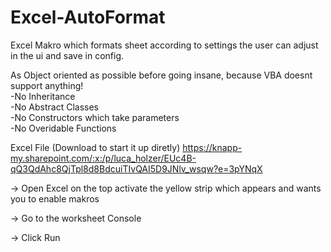 # Excel-AutoFormat
Excel Makro which formats sheet according to settings the user can adjust in the ui and save in config.

As Object oriented as possible before going insane, because VBA doesnt support anything!<br>
-No Inheritance<br>
-No Abstract Classes<br>
-No Constructors which take parameters<br>
-No Overidable Functions<br>

Excel File (Download to start it up diretly)
https://knapp-my.sharepoint.com/:x:/p/luca_holzer/EUc4B-qQ3QdAhc8QjTpl8d8BdcuiTIvQAI5D9JNlv_wsqw?e=3pYNqX

-> Open Excel on the top activate the yellow strip which appears and wants you to enable makros

-> Go to the worksheet Console

-> Click Run
